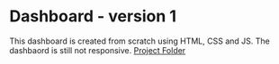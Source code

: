 # Dashboard - version 1

This dashboard is created from scratch using HTML, CSS and JS. The dashbaord is still not responsive. 
[Project Folder]()
